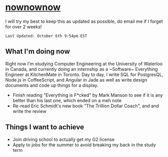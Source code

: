 # [nownownow](https://nownownow.com/about)

I will try my best to keep this as updated as possible, do email me if I forget for over 2 weeks!

`Last Updated: October 6th 9:54pm EST`

## What I'm doing now
Right now I'm studying Computer Engineering at the University of Waterloo in Canada, and currently doing an internship as a ~Software~ Everything Engineer at KitchenMate in Toronto. Day to day, I write SQL for PostgresQL, Node.js in CoffeeScript, and Angular in Jade as well as write design documents and code up things for a display.

- Finish reading "Everything is F*cked" by Mark Manson to see if it is any better than his last one, which ended on a meh note
- Re-read Eric Schmidt's new book "The Trillion Dollar Coach", and and write the review

## Things I want to achieve
- Join driving school to actually get my G2 license
- Apply to jobs for the summer to avoid breaking my back in the study term